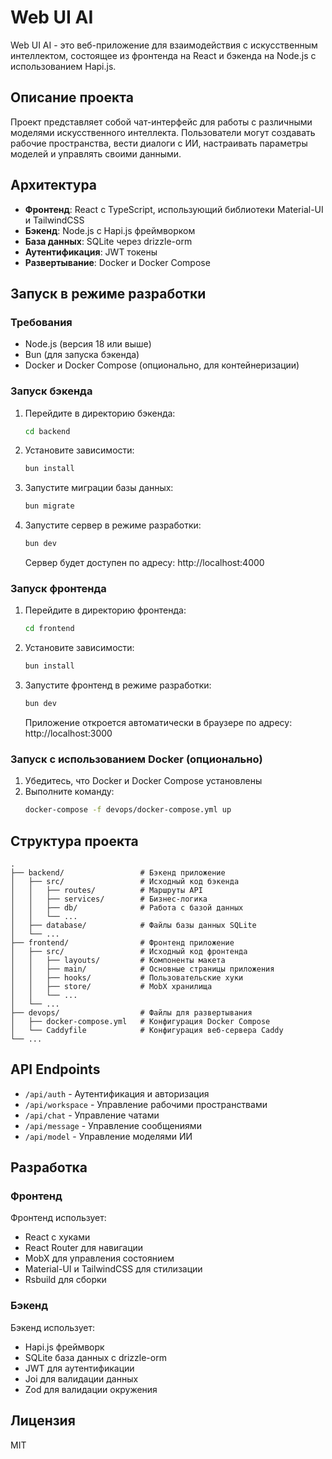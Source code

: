 # Web UI AI

Web UI AI - это веб-приложение для взаимодействия с искусственным интеллектом, состоящее из фронтенда на React и бэкенда на Node.js с использованием Hapi.js.

## Описание проекта

Проект представляет собой чат-интерфейс для работы с различными моделями искусственного интеллекта. Пользователи могут создавать рабочие пространства, вести диалоги с ИИ, настраивать параметры моделей и управлять своими данными.

## Архитектура

- **Фронтенд**: React с TypeScript, использующий библиотеки Material-UI и TailwindCSS
- **Бэкенд**: Node.js с Hapi.js фреймворком
- **База данных**: SQLite через drizzle-orm
- **Аутентификация**: JWT токены
- **Развертывание**: Docker и Docker Compose

## Запуск в режиме разработки

### Требования

- Node.js (версия 18 или выше)
- Bun (для запуска бэкенда)
- Docker и Docker Compose (опционально, для контейнеризации)

### Запуск бэкенда

1. Перейдите в директорию бэкенда:
   ```bash
   cd backend
   ```

2. Установите зависимости:
   ```bash
   bun install
   ```

3. Запустите миграции базы данных:
   ```bash
   bun migrate
   ```

4. Запустите сервер в режиме разработки:
   ```bash
   bun dev
   ```

   Сервер будет доступен по адресу: http://localhost:4000

### Запуск фронтенда

1. Перейдите в директорию фронтенда:
   ```bash
   cd frontend
   ```

2. Установите зависимости:
   ```bash
   bun install
   ```

3. Запустите фронтенд в режиме разработки:
   ```bash
   bun dev
   ```

   Приложение откроется автоматически в браузере по адресу: http://localhost:3000

### Запуск с использованием Docker (опционально)

1. Убедитесь, что Docker и Docker Compose установлены
2. Выполните команду:
   ```bash
   docker-compose -f devops/docker-compose.yml up
   ```

## Структура проекта

```
.
├── backend/                 # Бэкенд приложение
│   ├── src/                 # Исходный код бэкенда
│   │   ├── routes/          # Маршруты API
│   │   ├── services/        # Бизнес-логика
│   │   ├── db/              # Работа с базой данных
│   │   └── ...
│   ├── database/            # Файлы базы данных SQLite
│   └── ...
├── frontend/                # Фронтенд приложение
│   ├── src/                 # Исходный код фронтенда
│   │   ├── layouts/         # Компоненты макета
│   │   ├── main/            # Основные страницы приложения
│   │   ├── hooks/           # Пользовательские хуки
│   │   ├── store/           # MobX хранилища
│   │   └── ...
│   └── ...
├── devops/                  # Файлы для развертывания
│   ├── docker-compose.yml   # Конфигурация Docker Compose
│   └── Caddyfile            # Конфигурация веб-сервера Caddy
└── ...
```

## API Endpoints

- `/api/auth` - Аутентификация и авторизация
- `/api/workspace` - Управление рабочими пространствами
- `/api/chat` - Управление чатами
- `/api/message` - Управление сообщениями
- `/api/model` - Управление моделями ИИ

## Разработка

### Фронтенд

Фронтенд использует:
- React с хуками
- React Router для навигации
- MobX для управления состоянием
- Material-UI и TailwindCSS для стилизации
- Rsbuild для сборки

### Бэкенд

Бэкенд использует:
- Hapi.js фреймворк
- SQLite база данных с drizzle-orm
- JWT для аутентификации
- Joi для валидации данных
- Zod для валидации окружения

## Лицензия

MIT
